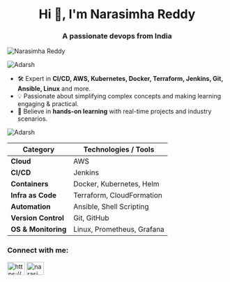 <h1 align="center">Hi 👋, I'm Narasimha Reddy</h1>
<h3 align="center">A passionate devops from India</h3>

<img src="https://svg-banners.vercel.app/api?type=typeWriter&text1=Hello%2C%20I'm%20Narasimha!%20%F0%9F%91%8B%20Building%20the%20Future%20with%20DevOps&width=700&height=100" alt="Narasimha Reddy"/>




![Adarsh](https://img.shields.io/badge/🧑‍🏫%20About%20Me-00C9FF?style=for-the-badge&logoColor=white&labelColor=92FE9D) 
- 🛠️ Expert in **CI/CD, AWS, Kubernetes, Docker, Terraform, Jenkins, Git, Ansible, Linux** and more.  
- 💡 Passionate about simplifying complex concepts and making learning engaging & practical.   
- 🌱 Believe in **hands-on learning** with real-time projects and industry scenarios.  


![Adarsh](https://img.shields.io/badge/🚀%20Skills%20&%20Tools-00C9FF?style=for-the-badge&logoColor=white&labelColor=92FE9D)

| Category        | Technologies / Tools |
|-----------------|----------------------|
| **Cloud**       | AWS      |
| **CI/CD**       | Jenkins|
| **Containers**  | Docker, Kubernetes, Helm |
| **Infra as Code** | Terraform, CloudFormation |
| **Automation**  | Ansible, Shell Scripting |
| **Version Control** | Git, GitHub |
| **OS & Monitoring** | Linux, Prometheus, Grafana |

<h3 align="left">Connect with me:</h3>
<p align="left">
<a href="https://linkedin.com/in/https://www.linkedin.com/in/narasimha-reddy-a33a11283/" target="blank"><img align="center" src="https://raw.githubusercontent.com/rahuldkjain/github-profile-readme-generator/master/src/images/icons/Social/linked-in-alt.svg" alt="https://www.linkedin.com/in/narasimha-reddy-a33a11283/" height="30" width="40" /></a>
<a href="https://www.leetcode.com/narasimhareddy23" target="blank"><img align="center" src="https://raw.githubusercontent.com/rahuldkjain/github-profile-readme-generator/master/src/images/icons/Social/leet-code.svg" alt="narasimhareddy23" height="30" width="40" /></a>
</p>



